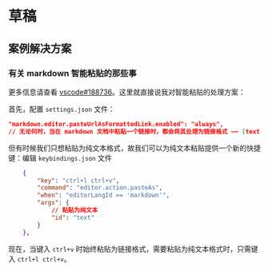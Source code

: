 # 草稿

## 案例解决方案

### 有关 markdown 智能粘贴的那些事

更多信息请查看 [vscode#188736](https://github.com/microsoft/vscode/issues/188736)。这里就直接说我对智能粘贴的处理方案：

首先，配置 `settings.json` 文件：

```json
"markdown.editor.pasteUrlAsFormattedLink.enabled": "always",
// 无论何时，当在 markdown 文档中粘贴一个链接时，都会将其处理为链接格式 —— [text](https://github.com/microsoft/vscode/issues/188736)
```

但有时候我们只想粘贴为纯文本格式，故我们可以为纯文本粘贴提供一个新的快捷键：编辑 `keybindings.json` 文件

```json
    {
        "key": "ctrl+l ctrl+v",
        "command": "editor.action.pasteAs",
        "when": "editorLangId == 'markdown'",
        "args": {
            // 粘贴为纯文本
            "id": "text"
        }
    },
```

现在，当键入 `ctrl+v` 时始终粘贴为链接格式，需要粘贴为纯文本格式时，只需键入 `ctrl+l ctrl+v`。
